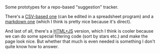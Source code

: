 Some prototypes for a repo-based "suggestion" tracker.

There's a [CSV-based one](suggestions.csv) (can be edited in a
spreadsheet program) and a [markdown
one](suggestions.md) (which I think is pretty nice because it's direct).

And last of all, there's a [HTML+JS](suggestions.html) version, which I
think is cooler because we can do some special filtering code (sort by
stars etc.) and make the page look nice. But whether that much is even
needed is something I don't quite know how to answer.
